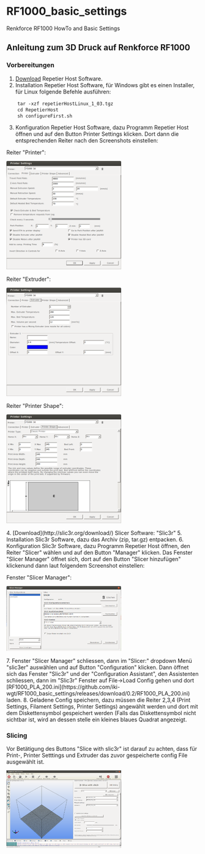 # RF1000_basic_settings
Renkforce RF1000 HowTo and Basic Settings

## Anleitung zum 3D Druck auf Renkforce RF1000

### Vorbereitungen
1. [Download](http://www.repetier.com/download/) Repetier Host Software.
2. Installation Repetier Host Software, für Windows gibt es einen Installer, für Linux folgende Befehle ausführen:  
```
    tar -xzf repetierHostLinux_1_03.tgz
    cd RepetierHost
    sh configureFirst.sh
```
3. Konfiguration Repetier Host Software, dazu Programm  Repetier Host öffnen und auf den Button Printer Settings klicken. Dort dann die entsprechenden Reiter nach den Screenshots einstellen:
<p> Reiter "Printer":</p>
<p><img  src="img/RepetierHost-Settings_1.png" width="300"></p>
<p> Reiter "Extruder":</p>
<p><img  src="img/RepetierHost-Settings_2.png" width="300"></p>
<p> Reiter "Printer Shape":</p>
<p><img  src="img/RepetierHost-Settings_3.png" width="300"></p>
4. [Download](http://slic3r.org/download/) Slicer Software: "Slic3r"
5. Installation Slic3r Software, dazu das Archiv (zip, tar.gz) entpacken.
6. Konfiguration Slic3r Software, dazu Programm  Repetier Host öffnen, den Reiter "Slicer" wählen und auf den Button "Manager" klicken. Das Fenster "Slicer Manager" öffnet sich, dort auf den Button "Slicer hinzufügen" klickenund dann laut folgendem Screenshot einstellen:
<p>Fenster "Slicer Manager":</p>
<p><img  src="img/RepetierHost-Slic3r-config.png" width="300"></p>
7. Fenster "Slicer Manager" schliessen, dann im "Slicer:" dropdown Menü "slic3er" auswählen und auf Button "Configuration" klicken. Dann öffnet sich das Fenster "Slic3r" und der "Configuration Assistant", den Assistenten schliessen, dann im "Slic3r" Fenster auf File->Load Config gehen und dort 
[RF1000_PLA_200.ini](https://github.com/iki-wgt/RF1000_basic_settings/releases/download/0.2/RF1000_PLA_200.ini) laden.
8. Geladene Config speichern, dazu müssen die Reiter 2,3,4 (Print Settings, Filament Settings, Printer Settings) angewählt werden und dort mit dem Diskettensymbol gespeichert werden (Falls das Diskettensymbol nicht sichtbar ist, wird an dessen stelle ein kleines blaues Quadrat angezeigt.

### Slicing
Vor Betätigung des Buttons "Slice with slic3r" ist darauf zu achten, dass für Print-, Printer Setttings und Extruder das zuvor gespeicherte config File ausgewählt ist.
<p><img  src="img/RepetierHost-Slice.png" width="300"></p>
